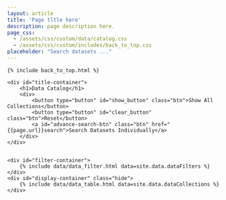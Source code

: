 ```yaml
---
layout: article
title: 'Page tltle here'
description: page description here.
page_css:
  - /assets/css/custom/data/catalog.css
  - /assets/css/custom/includes/back_to_top.css
placeholder: "Search datasets ..."
---
```


<div id="main-container">

	{% include back_to_top.html %}

	<div id="title-container">
		<h1>Data Catalog</h1>
		<div>
			<button type="button" id="show_button" class="btn">Show All Collections</button>	
		    <button type="button" id="clear_button" class="btn">Reset</button>
			<a id="advance-search-btn" class="btn" href="{{page.url}}search">Search Datasets Individually</a>
		</div>
	</div>


	<div id="filter-container">
		{% include data/data_filter.html data=site.data.dataFilters %}
	</div>
	<div id="display-container" class="hide">
		{% include data/data_table.html data=site.data.dataCollections %}
	</div>
</div>

<script src="/assets/js/catalog.js"/></script>
<script src="/assets/js/simple_search.js"/></script>
